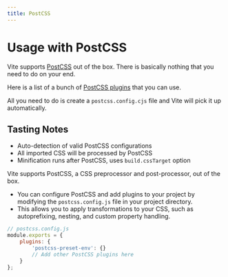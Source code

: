 ```yaml
---
title: PostCSS
---
```


# Usage with PostCSS

Vite supports [PostCSS](https://postcss.org/) out of the box. There is basically nothing that you need to do on your end.

Here is a list of a bunch of [PostCSS plugins](https://postcss.org/docs/postcss-plugins) that you can use.

All you need to do is create a `postcss.config.cjs` file and Vite will pick it up automatically.

## Tasting Notes

- Auto-detection of valid PostCSS configurations
- All imported CSS will be processed by PostCSS
- Minification runs after PostCSS, uses `build.cssTarget` option

Vite supports PostCSS, a CSS preprocessor and post-processor, out of the box.

- You can configure PostCSS and add plugins to your project by modifying the `postcss.config.js` file in your project directory.
- This allows you to apply transformations to your CSS, such as autoprefixing, nesting, and custom property handling.

```js
// postcss.config.js
module.exports = {
	plugins: {
		'postcss-preset-env': {}
		// Add other PostCSS plugins here
	}
};
```
